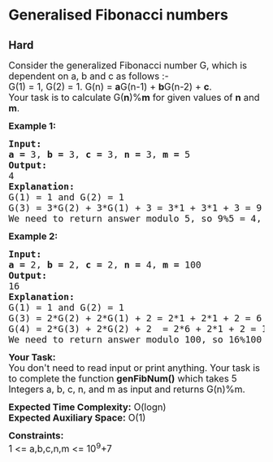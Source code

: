 # Generalised Fibonacci numbers
## Hard
<div class="problems_problem_content__Xm_eO"><p><span style="font-size: 18px;">Consider the generalized Fibonacci number G, which is dependent on a, b and c as follows :-<br>G(1) = 1, G(2) = 1. G(n) = <strong>a</strong>G(n-1) + <strong>b</strong>G(n-2) + <strong>c</strong>.<br>Your task is to calculate G(<strong>n</strong>)%<strong>m</strong> for given values of <strong>n</strong> and <strong>m</strong>.</span></p>
<p><span style="font-size: 18px;"><strong>Example 1:</strong></span></p>
<pre><span style="font-size: 18px;"><strong>Input:</strong></span>
<span style="font-size: 18px;"><strong>a = </strong>3, <strong>b = </strong>3, <strong>c = </strong>3, <strong>n = </strong>3, <strong>m = </strong>5</span>
<span style="font-size: 18px;"><strong>Output:</strong></span>
<span style="font-size: 18px;">4</span>
<span style="font-size: 18px;"><strong>Explanation:</strong></span>
<span style="font-size: 18px;">G(1) = 1 and G(2) = 1 <br></span><span style="font-size: 18px;">G(3) = 3*G(2) + 3*G(1) + 3 = 3*1 + 3*1 + 3 = 9<br></span><span style="font-size: 18px;">We need to return answer modulo 5, so 9%5 = 4, is the answer.</span></pre>
<p><span style="font-size: 18px;"><strong>Example 2:</strong></span></p>
<pre><span style="font-size: 18px;"><strong>Input:</strong></span>
<span style="font-size: 18px;"><strong>a = </strong>2, <strong>b = </strong>2, <strong>c = </strong>2, <strong>n = </strong>4, <strong>m = </strong>100</span>
<span style="font-size: 18px;"><strong>Output:</strong></span>
<span style="font-size: 18px;">16</span>
<span style="font-size: 18px;"><strong>Explanation:</strong></span>
<span style="font-size: 18px;">G(1) = 1 and G(2) = 1 <br></span><span style="font-size: 18px;">G(3) = 2*G(2) + 2*G(1) + 2 = 2*1 + 2*1 + 2 = 6<br>G(4) = 2*G(3) + 2*G(2) + 2  = 2*6 + 2*1 + 2 = 16<br>We need to return answer modulo 100, so 16%100 = 16, is the answer.</span>
</pre>
<p><span style="font-size: 18px;"><strong>Your Task:</strong><br>You don't need to read input or print anything. Your task is to complete the function <strong>genFibNum()</strong> which takes 5 Integers a, b, c, n, and m as input and returns G(n)%m.</span></p>
<p><span style="font-size: 18px;"><strong>Expected Time Complexity:</strong> O(logn)<br><strong>Expected Auxiliary Space:</strong> O(1)</span></p>
<p><span style="font-size: 18px;"><strong>Constraints:</strong></span><br><span style="font-size: 18px;">1 &lt;= a,b,c,n,m &lt;= 10<sup>9</sup>+7</span></p></div>